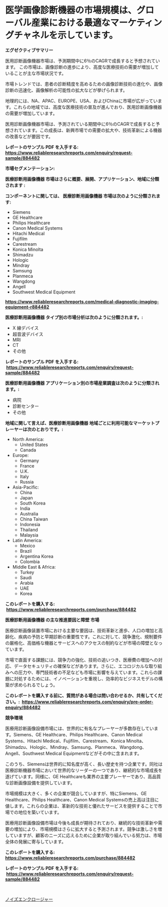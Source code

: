 <p><h1>医学画像診断機器の市場規模は、グローバル産業における最適なマーケティングチャネルを示しています。</h1></p><p><strong>エグゼクティブサマリー</strong></p>
<p><p>医用診断画像機器市場は、予測期間中に6％のCAGRで成長すると予想されています。 この市場は、画像診断の進歩により、高度な医療技術の需要が増加していることが主な市場状況です。</p><p>市場トレンドでは、患者の診断精度を高めるための画像診断技術の進化や、画像診断の迅速化、画像解析の可能性の拡大などが挙げられます。</p><p>地理的には、NA、APAC、EUROPE、USA、およびChinaに市場が広がっています。これらの地域では、高度な医療技術の普及が進んでおり、医用診断画像機器の需要が増加しています。</p><p>医用診断画像機器市場は、予測されている期間中に6％のCAGRで成長すると予想されています。この成長は、新興市場での需要の拡大や、技術革新による機器の改善などが要因です。</p></p>
<p><strong>レポートのサンプル PDF を入手する: <a href="https://www.reliableresearchreports.com/enquiry/request-sample/884482">https://www.reliableresearchreports.com/enquiry/request-sample/884482</a></strong></p>
<p><strong>市場セグメンテーション:</strong></p>
<p><strong> 医療診断用画像機器 市場はさらに概要、展開、アプリケーション、地域に分類されます :</strong></p>
<p><strong>コンポーネントに関しては、 医療診断用画像機器 市場は次のように分類されます: &nbsp;</strong></p>
<p><ul><li>Siemens</li><li>GE Healthcare</li><li>Philips Healthcare</li><li>Canon Medical Systems</li><li>Hitachi Medical</li><li>Fujifilm</li><li>Carestream</li><li>Konica Minolta</li><li>Shimadzu</li><li>Hologic</li><li>Mindray</li><li>Samsung</li><li>Planmeca</li><li>Wangdong</li><li>Angell</li><li>Southwest Medical Equipment</li></ul></p>
<p><strong><a href="https://www.reliableresearchreports.com/medical-diagnostic-imaging-equipment-r884482">https://www.reliableresearchreports.com/medical-diagnostic-imaging-equipment-r884482</a></strong></p>
<p><strong> 医療診断用画像機器 タイプ別の市場分析は次のように分類されます。:</strong></p>
<p><ul><li>X 線デバイス</li><li>超音波デバイス</li><li>MRI</li><li>CT</li><li>その他</li></ul></p>
<p><strong>レポートのサンプル PDF を入手する: &nbsp;<a href="https://www.reliableresearchreports.com/enquiry/request-sample/884482">https://www.reliableresearchreports.com/enquiry/request-sample/884482</a></strong></p>
<p><strong> 医療診断用画像機器 アプリケーション別の市場産業調査は次のように分類されます。:</strong></p>
<p><ul><li>病院</li><li>診断センター</li><li>その他</li></ul></p>
<p><strong>地域に関して言えば、医療診断用画像機器 地域ごとに利用可能なマーケットプレーヤーは次のとおりです。:</strong></p>
<p><ul>
    <li>
        North America:
        <ul>
            <li>United States</li>
            <li>Canada</li>
        </ul>
    </li>
    <li>
        Europe:
        <ul>
            <li>Germany</li>
            <li>France</li>
            <li>U.K.</li>
            <li>Italy</li>
            <li>Russia</li>
        </ul>
    </li>
    <li>
        Asia-Pacific:
        <ul>
            <li>China</li>
            <li>Japan</li>
            <li>South Korea</li>
            <li>India</li>
            <li>Australia</li>
            <li>China Taiwan</li>
            <li>Indonesia</li>
            <li>Thailand</li>
            <li>Malaysia</li>
        </ul>
    </li>
    <li>
        Latin America:
        <ul>
            <li>Mexico</li>
            <li>Brazil</li>
            <li>Argentina Korea</li>
            <li>Colombia</li>
        </ul>
    </li>
    <li>
        Middle East & Africa:
        <ul>
            <li>Turkey</li>
            <li>Saudi</li>
            <li>Arabia</li>
            <li>UAE</li>
            <li>Korea</li>
        </ul>
    </li>
    </ul></p>
<p><strong>このレポートを購入する: &nbsp;<a href="https://www.reliableresearchreports.com/purchase/884482">https://www.reliableresearchreports.com/purchase/884482</a></strong></p>
<p><strong>医療診断用画像機器 の主な推進要因と障壁 市場</strong></p>
<p><p>医療診断画像装置市場における主要な要因は、技術革新と進歩、人口の増加と高齢化、疾病の予防と早期診断の重要性です。これに対して、競争激化、規制要件の厳格化、高価格な機器とサービスへのアクセスの制約などが市場の障壁となっています。</p><p>市場で直面する課題には、競争力の強化、技術の追いつき、医療費の増加への対応、データセキュリティの確保などがあります。さらに、エコロジカルな取り組みへの圧力や、専門技術者の不足なども市場に影響を与えています。これらの課題に対処するためには、イノベーションを重視し、効率的なビジネスモデルの構築が求められるでしょう。</p></p>
<p><strong>このレポートを購入する前に、質問がある場合は問い合わせるか、共有してください。:&nbsp; <a href="https://www.reliableresearchreports.com/enquiry/pre-order-enquiry/884482">https://www.reliableresearchreports.com/enquiry/pre-order-enquiry/884482</a></strong></p>
<p><strong>競争環境</strong></p>
<p><p>医療用診断画像設備市場には、世界的に有名なプレーヤーが多数存在しています。Siemens、GE Healthcare、Philips Healthcare、Canon Medical Systems、Hitachi Medical、Fujifilm、Carestream、Konica Minolta、Shimadzu、Hologic、Mindray、Samsung、Planmeca、Wangdong、Angell、Southwest Medical Equipmentなどがその中に含まれます。</p><p>このうち、Siemensは世界的に知名度が高く、長い歴史を持つ企業です。同社は医療診断機器市場において世界的なリーダーの一つであり、継続的な市場成長を遂げています。同様に、GE Healthcareも業界の主要プレーヤーであり、高品質な診断画像設備を提供しています。</p><p>市場規模は大きく、多くの企業が競合していますが、特にSiemens、GE Healthcare、Philips Healthcare、Canon Medical Systemsの売上高は注目に値します。これらの企業は、革新的な技術と優れたサービスを提供することで市場での地位を築いています。</p><p>医療用診断画像設備市場は今後も成長が期待されており、継続的な技術革新や需要の増加により、市場規模はさらに拡大すると予測されます。競争は激しさを増していますが、顧客のニーズに応えるために企業が取り組んでいる努力は、市場全体の発展に寄与しています。</p></p>
<p><strong>このレポートを購入する: &nbsp; <a href="https://www.reliableresearchreports.com/purchase/884482">https://www.reliableresearchreports.com/purchase/884482</a></strong></p>
<p><strong>レポートのサンプル PDF を入手する: &nbsp;<a href="https://www.reliableresearchreports.com/enquiry/request-sample/884482">https://www.reliableresearchreports.com/enquiry/request-sample/884482</a></strong><strong></strong></p>
<p>&nbsp;</p>
<p><p><a href="https://github.com/SantosDicki04/Market-Research-Report-List-1/blob/main/840328327577.md">ノイズエンクロージャー</a></p></p>